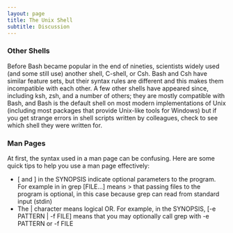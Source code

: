```yaml
---
layout: page
title: The Unix Shell
subtitle: Discussion
---
```

### Other Shells

Before Bash became popular in the end of nineties,
scientists widely used (and some still use) another shell, C-shell, or Csh.
Bash and Csh have similar feature sets,
but their syntax rules are different and this makes them incompatible with each other.
A few other shells have appeared since,
including ksh, zsh, and a number of others;
they are mostly compatible with Bash,
and Bash is the default shell on most modern implementations of Unix
(including most packages that provide Unix-like tools for Windows)
but if you get strange errors in shell scripts written by colleagues,
check to see which shell they were written for.

### Man Pages
At first, the syntax used in a man page can be confusing. Here are some quick tips to help you use a man page 
 effectively:
* [ and ] in the SYNOPSIS indicate optional parameters to the program. For example in in grep [FILE...] means > that passing files to the program is optional, in this case because grep can read from standard input (stdin)
* The | character means logical OR. For example, in the SYNOPSIS, [-e PATTERN | -f FILE] means that you may
optionally call grep with -e PATTERN or -f FILE
